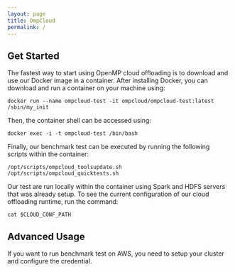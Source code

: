 ```yaml
---
layout: page
title: OmpCloud
permalink: /
---
```




## Get Started

The fastest way to start using OpenMP cloud offloading is to download and use our Docker image in a container.
After installing Docker, you can download and run a container on your machine using:

```
docker run --name ompcloud-test -it ompcloud/ompcloud-test:latest /sbin/my_init
```

Then, the container shell can be accessed using:

```
docker exec -i -t ompcloud-test /bin/bash
```

Finally, our benchmark test can be executed by running the following scripts within the container:

```
/opt/scripts/ompcloud_toolsupdate.sh
/opt/scripts/ompcloud_quicktests.sh
```

Our test are run locally within the container using Spark and HDFS servers that was already setup. To see the current configuration of our cloud offloading runtime, run the command:

```
cat $CLOUD_CONF_PATH
```

## Advanced Usage

If you want to run benchmark test on AWS, you need to setup your cluster and configure the credential.
